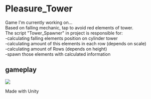 # Pleasure_Tower
Game I'm currently working on... <br />
Based on falling mechanic, tap to avoid red elements of tower. <br />
The script "Tower_Spawner" in project is responsible for: <br />
-calculating falling elements position on cylinder tower <br />
-calculating amount of this elements in each row (depends on scale) <br />
-calculating amount of Rows (depends on height) <br />
-spawn those elements with calculated information <br />



## gameplay ##
![](gameplayPT.gif)

Made with Unity
